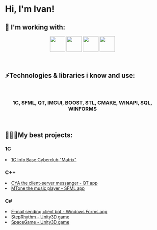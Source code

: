 <h1>
  Hi, I'm Ivan! 
</h1> 
<h2>
  🔭 I'm working with: 
</h2>
<p align="center">
<img src="https://github.com/user-attachments/assets/7f2e084c-149e-4512-8191-ef1ad4526364" width="50" height="50">
<img src="https://github.com/user-attachments/assets/b9eaf60d-5f87-436d-82b8-28525f4f6a10" width="50" height="50">
<img src="https://github.com/user-attachments/assets/64ca0c08-ac0c-4e2f-9c40-d9c2c7a5357e" width="50" height="50">
<img src="https://github.com/user-attachments/assets/434b3fec-e391-4f78-9840-c20cf335f1cc" width="50" height="50">
</p>
<br>
<h2>
⚡Technologies & libraries i know and use:
</h2>
<br>
<h3>
  
<p align="center">
  1C, SFML, QT, IMGUI, BOOST, STL, CMAKE, WINAPI, SQL, WINFORMS
</p>
</h3>
<br>

<h2>
  👨🏻‍💻My best projects:
</h2>

<h3>
  1C
</h3>
<li>
  <a href="https://github.com/hidpos/cyberclubMatrix">1C Info Base Cyberclub "Matrix"</a>
</li>

<h3>
  C++
</h3>
<li>
  <a href="https://github.com/hidpos/Cya-the-messanger">CYA the client-server messanger - QT app</a>
</li>
<li>
  <a href="https://github.com/hidpos/MTone">MTone the music player - SFML app</a>
</li>

<h3>
  C#
</h3>
<li>
  <a href="https://github.com/hidpos/EmailSendingBot">E-mail sending client bot - Windows Forms app</a>
</li>
<li>
  <a href="https://github.com/hidpos/StepRhythm">StepRhythm - Unity3D game</a>
</li>
<li>
  <a href="https://github.com/hidpos/SpaceGame">SpaceGame - Unity3D game</a>
</li>
